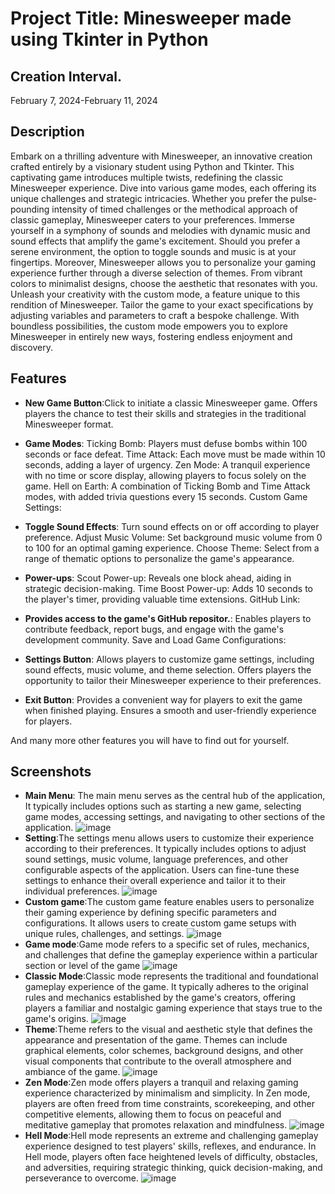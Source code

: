 # Project Title: Minesweeper made using Tkinter in Python

## Creation Interval.
February 7, 2024-February 11, 2024

## Description
Embark on a thrilling adventure with Minesweeper, an innovative creation crafted entirely by a visionary student using Python and Tkinter. This captivating game introduces multiple twists, redefining the classic Minesweeper experience. Dive into various game modes, each offering its unique challenges and strategic intricacies. Whether you prefer the pulse-pounding intensity of timed challenges or the methodical approach of classic gameplay, Minesweeper caters to your preferences.
Immerse yourself in a symphony of sounds and melodies with dynamic music and sound effects that amplify the game's excitement. Should you prefer a serene environment, the option to toggle sounds and music is at your fingertips. Moreover, Minesweeper allows you to personalize your gaming experience further through a diverse selection of themes. From vibrant colors to minimalist designs, choose the aesthetic that resonates with you.
Unleash your creativity with the custom mode, a feature unique to this rendition of Minesweeper. Tailor the game to your exact specifications by adjusting variables and parameters to craft a bespoke challenge. With boundless possibilities, the custom mode empowers you to explore Minesweeper in entirely new ways, fostering endless enjoyment and discovery.

## Features

- **New Game Button**:Click to initiate a classic Minesweeper game.
Offers players the chance to test their skills and strategies in the traditional Minesweeper format.

- **Game Modes**:
Ticking Bomb: Players must defuse bombs within 100 seconds or face defeat.
Time Attack: Each move must be made within 10 seconds, adding a layer of urgency.
Zen Mode: A tranquil experience with no time or score display, allowing players to focus solely on the game.
Hell on Earth: A combination of Ticking Bomb and Time Attack modes, with added trivia questions every 15 seconds.
Custom Game Settings:

- **Toggle Sound Effects**: Turn sound effects on or off according to player preference.
Adjust Music Volume: Set background music volume from 0 to 100 for an optimal gaming experience.
Choose Theme: Select from a range of thematic options to personalize the game's appearance.

- **Power-ups**:
Scout Power-up: Reveals one block ahead, aiding in strategic decision-making.
Time Boost Power-up: Adds 10 seconds to the player's timer, providing valuable time extensions.
GitHub Link:

- **Provides access to the game's GitHub repositor.**:
Enables players to contribute feedback, report bugs, and engage with the game's development community.
Save and Load Game Configurations:

- **Settings Button**:
Allows players to customize game settings, including sound effects, music volume, and theme selection.
Offers players the opportunity to tailor their Minesweeper experience to their preferences.

- **Exit Button**:
Provides a convenient way for players to exit the game when finished playing.
Ensures a smooth and user-friendly experience for players.

And many more other features you will have to find out for yourself.

## Screenshots

- **Main Menu**:
The main menu serves as the central hub of the application, It typically includes options such as starting a new game, selecting game modes, accessing settings, and navigating to other sections of the application.
![image](https://github.com/AlexandruRoscaPOO/MineSweeper/assets/113398639/659443c3-eace-487a-a799-6b8a76c2f68e)
- **Setting**:The settings menu allows users to customize their experience according to their preferences. It typically includes options to adjust sound settings, music volume, language preferences, and other configurable aspects of the application. Users can fine-tune these settings to enhance their overall experience and tailor it to their individual preferences.
![image](https://github.com/AlexandruRoscaPOO/MineSweeper/assets/113398639/555eb33c-3a7e-4a8d-a696-10be938ca17f)
- **Custom game**:The custom game feature enables users to personalize their gaming experience by defining specific parameters and configurations. It allows users to create custom game setups with unique rules, challenges, and settings.
![image](https://github.com/AlexandruRoscaPOO/MineSweeper/assets/113398639/a27dde4f-5342-4d74-8163-38411cee0af3)
- **Game mode**:Game mode refers to a specific set of rules, mechanics, and challenges that define the gameplay experience within a particular section or level of the game
![image](https://github.com/AlexandruRoscaPOO/MineSweeper/assets/113398639/af74e9ec-ceb4-48e3-9c24-fcf3f45117ce)
- **Classic Mode**:Classic mode represents the traditional and foundational gameplay experience of the game. It typically adheres to the original rules and mechanics established by the game's creators, offering players a familiar and nostalgic gaming experience that stays true to the game's origins.
![image](https://github.com/AlexandruRoscaPOO/MineSweeper/assets/113398639/d5f665ca-249d-4bd1-bdd2-8ae700db1f6f)
- **Theme**:Theme refers to the visual and aesthetic style that defines the appearance and presentation of the game. Themes can include graphical elements, color schemes, background designs, and other visual components that contribute to the overall atmosphere and ambiance of the game.
![image](https://github.com/AlexandruRoscaPOO/MineSweeper/assets/113398639/3c6aba02-4dd2-4420-8708-d40af285bc5b)
- **Zen Mode**:Zen mode offers players a tranquil and relaxing gaming experience characterized by minimalism and simplicity. In Zen mode, players are often freed from time constraints, scorekeeping, and other competitive elements, allowing them to focus on peaceful and meditative gameplay that promotes relaxation and mindfulness.
![image](https://github.com/AlexandruRoscaPOO/MineSweeper/assets/113398639/38844a6e-724f-46b6-9bb0-905398154703)
- **Hell Mode**:Hell mode represents an extreme and challenging gameplay experience designed to test players' skills, reflexes, and endurance. In Hell mode, players often face heightened levels of difficulty, obstacles, and adversities, requiring strategic thinking, quick decision-making, and perseverance to overcome.
![image](https://github.com/AlexandruRoscaPOO/MineSweeper/assets/113398639/18034b45-c231-4842-9ae9-ae466063df34)



